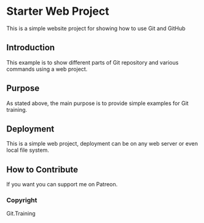 # Starter Web Project

This is a simple website project for showing how to use Git and GitHub

## Introduction

This example is to show different parts of Git repository and various commands using a web project.

## Purpose

As stated above, the main purpose is to provide simple examples for Git training.

## Deployment

This is a simple web project, deployment can be on any web server or even local file system.

## How to Contribute

If you want you can support me on Patreon.

### Copyright
Git.Training